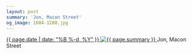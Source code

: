 ```yaml
---
layout: post
summary: 'Jon, Macon Street'
og_image: 1604-1280.jpg
---
```


<p>
 <time>
  <a href="/1604">
   {{ page.date | date: "%B %-d, %Y" }}
  </a>
 </time>
 <a href="/1604">
  <img alt="{{ page.summary }}" data-taken="3/6/2022" sizes="(min-width: 700px) 50vw, calc(100vw - 2rem)" src="{{ site.assets_url }}/1604-640.jpg" srcset="{{ site.assets_url }}/1604-320.jpg 320w, {{ site.assets_url }}/1604-640.jpg 640w, {{ site.assets_url }}/1604-960.jpg 960w, {{ site.assets_url }}/1604-1280.jpg 1280w"/>
 </a>
 <span>
  Jon, Macon Street
 </span>
</p>
